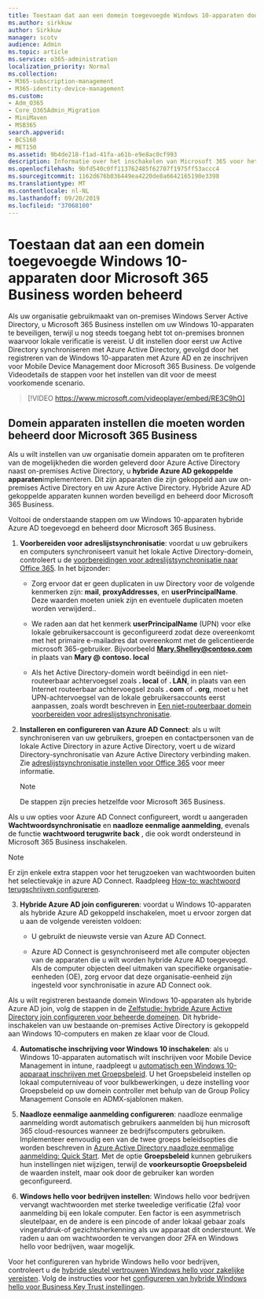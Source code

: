 ```yaml
---
title: Toestaan dat aan een domein toegevoegde Windows 10-apparaten door Microsoft 365 Business worden beheerd
ms.author: sirkkuw
author: Sirkkuw
manager: scotv
audience: Admin
ms.topic: article
ms.service: o365-administration
localization_priority: Normal
ms.collection:
- M365-subscription-management
- M365-identity-device-management
ms.custom:
- Adm_O365
- Core_O365Admin_Migration
- MiniMaven
- MSB365
search.appverid:
- BCS160
- MET150
ms.assetid: 9b4de218-f1ad-41fa-a61b-e9e8ac0cf993
description: Informatie over het inschakelen van Microsoft 365 voor het beveiligen van lokale AD gekoppelde Windows 10-apparaten.
ms.openlocfilehash: 9bfd540c0ff113762485f62707f1975ff53accc4
ms.sourcegitcommit: 1162d676b036449ea4220de8a6642165190e3398
ms.translationtype: MT
ms.contentlocale: nl-NL
ms.lasthandoff: 09/20/2019
ms.locfileid: "37068100"
---
```

# <a name="enable-domain-joined-windows-10-devices-to-be-managed-by-microsoft-365-business"></a>Toestaan dat aan een domein toegevoegde Windows 10-apparaten door Microsoft 365 Business worden beheerd

Als uw organisatie gebruikmaakt van on-premises Windows Server Active Directory, u Microsoft 365 Business instellen om uw Windows 10-apparaten te beveiligen, terwijl u nog steeds toegang hebt tot on-premises bronnen waarvoor lokale verificatie is vereist. U dit instellen door eerst uw Active Directory synchroniseren met Azure Active Directory, gevolgd door het registreren van de Windows 10-apparaten met Azure AD en ze inschrijven voor Mobile Device Management door Microsoft 365 Business.
De volgende Videodetails de stappen voor het instellen van dit voor de meest voorkomende scenario.

> [!VIDEO https://www.microsoft.com/videoplayer/embed/RE3C9hO]
  
## <a name="set-up-domain-joined-devices-to-be-managed-by-microsoft-365-business"></a>Domein apparaten instellen die moeten worden beheerd door Microsoft 365 Business

Als u wilt instellen van uw organisatie domein apparaten om te profiteren van de mogelijkheden die worden geleverd door Azure Active Directory naast on-premises Active Directory, u **hybride Azure AD gekoppelde apparaten**implementeren. Dit zijn apparaten die zijn gekoppeld aan uw on-premises Active Directory en uw Azure Active Directory. Hybride Azure AD gekoppelde apparaten kunnen worden beveiligd en beheerd door Microsoft 365 Business. 
  
Voltooi de onderstaande stappen om uw Windows 10-apparaten hybride Azure AD toegevoegd en beheerd door Microsoft 365 Business.
  
1. **Voorbereiden voor adreslijstsynchronisatie**: voordat u uw gebruikers en computers synchroniseert vanuit het lokale Active Directory-domein, controleert u de [voorbereidingen voor adreslijstsynchronisatie naar Office 365](https://docs.microsoft.com/office365/enterprise/prepare-for-directory-synchronization). In het bijzonder:

   - Zorg ervoor dat er geen duplicaten in uw Directory voor de volgende kenmerken zijn: **mail**, **proxyAddresses**, en **userPrincipalName**. Deze waarden moeten uniek zijn en eventuele duplicaten moeten worden verwijderd..
   
   - We raden aan dat het kenmerk **userPrincipalName** (UPN) voor elke lokale gebruikersaccount is geconfigureerd zodat deze overeenkomt met het primaire e-mailadres dat overeenkomt met de gelicentieerde microsoft 365-gebruiker. Bijvoorbeeld **Mary.Shelley@contoso.com** in plaats van **Mary @ contoso. local**
   
   - Als het Active Directory-domein wordt beëindigd in een niet-routeerbaar achtervoegsel zoals **. local** of **. LAN**, in plaats van een Internet routeerbaar achtervoegsel zoals **. com** of **. org**, moet u het UPN-achtervoegsel van de lokale gebruikersaccounts eerst aanpassen, zoals wordt beschreven in [Een niet-routeerbaar domein voorbereiden voor adreslijstsynchronisatie](https://docs.microsoft.com/office365/enterprise/prepare-a-non-routable-domain-for-directory-synchronization). 

2. **Installeren en configureren van Azure AD Connect**: als u wilt synchroniseren van uw gebruikers, groepen en contactpersonen van de lokale Active Directory in azure Active Directory, voert u de wizard Directory-synchronisatie van Azure Active Directory verbinding maken. Zie [adreslijstsynchronisatie instellen voor Office 365](https://support.office.com/article/1b3b5318-6977-42ed-b5c7-96fa74b08846) voor meer informatie.
    
    > [!NOTE]
    > De stappen zijn precies hetzelfde voor Microsoft 365 Business. 
    
Als u uw opties voor Azure AD Connect configureert, wordt u aangeraden **Wachtwoordsynchronisatie** en **naadloze eenmalige aanmelding**, evenals de functie **wachtwoord terugwrite back** , die ook wordt ondersteund in Microsoft 365 Business inschakelen.

> [!NOTE]
> Er zijn enkele extra stappen voor het terugzoeken van wachtwoorden buiten het selectievakje in azure AD Connect. Raadpleeg [How-to: wachtwoord terugschrijven configureren](https://docs.microsoft.com/azure/active-directory/authentication/howto-sspr-writeback). 
     
3. **Hybride Azure AD join configureren**: voordat u Windows 10-apparaten als hybride Azure AD gekoppeld inschakelen, moet u ervoor zorgen dat u aan de volgende vereisten voldoen:

   - U gebruikt de nieuwste versie van Azure AD Connect.

   - Azure AD Connect is gesynchroniseerd met alle computer objecten van de apparaten die u wilt worden hybride Azure AD toegevoegd. Als de computer objecten deel uitmaken van specifieke organisatie-eenheden (OE), zorg ervoor dat deze organisatie-eenheid zijn ingesteld voor synchronisatie in azure AD Connect ook.

Als u wilt registreren bestaande domein Windows 10-apparaten als hybride Azure AD join, volg de stappen in de [Zelfstudie: hybride Azure Active Directory join configureren voor beheerde domeinen](https://docs.microsoft.com/azure/active-directory/devices/hybrid-azuread-join-managed-domains#configure-hybrid-azure-ad-join). Dit hybride-inschakelen van uw bestaande on-premises Active Directory is gekoppeld aan Windows 10-computers en maken ze klaar voor de Cloud.
    
4. **Automatische inschrijving voor Windows 10 inschakelen**: als u Windows 10-apparaten automatisch wilt inschrijven voor Mobile Device Management in intune, raadpleegt u [automatisch een Windows 10-apparaat inschrijven met Groepsbeleid](https://docs.microsoft.com/windows/client-management/mdm/enroll-a-windows-10-device-automatically-using-group-policy). U het Groepsbeleid instellen op lokaal computerniveau of voor bulkbewerkingen, u deze instelling voor Groepsbeleid op uw domein controller met behulp van de Group Policy Management Console en ADMX-sjablonen maken.

5. **Naadloze eenmalige aanmelding configureren**: naadloze eenmalige aanmelding wordt automatisch gebruikers aanmelden bij hun microsoft 365 cloud-resources wanneer ze bedrijfscomputers gebruiken. Implementeer eenvoudig een van de twee groeps beleidsopties die worden beschreven in [Azure Active Directory naadloze eenmalige aanmelding: Quick Start](https://docs.microsoft.com/azure/active-directory/hybrid/how-to-connect-sso-quick-start#step-2-enable-the-feature). Met de optie **Groepsbeleid** kunnen gebruikers hun instellingen niet wijzigen, terwijl de **voorkeursoptie Groepsbeleid** de waarden instelt, maar ook door de gebruiker kan worden geconfigureerd.

6. **Windows hello voor bedrijven instellen**: Windows hello voor bedrijven vervangt wachtwoorden met sterke tweeledige verificatie (2fa) voor aanmelding bij een lokale computer. Een factor is een asymmetrisch sleutelpaar, en de andere is een pincode of ander lokaal gebaar zoals vingerafdruk-of gezichtsherkenning als uw apparaat dit ondersteunt. We raden u aan om wachtwoorden te vervangen door 2FA en Windows hello voor bedrijven, waar mogelijk.

Voor het configureren van hybride Windows hello voor bedrijven, controleert u de [hybride sleutel vertrouwen Windows hello voor zakelijke vereisten](https://docs.microsoft.com/windows/security/identity-protection/hello-for-business/hello-hybrid-key-trust-prereqs). Volg de instructies voor het [configureren van hybride Windows hello voor Business Key Trust instellingen](https://docs.microsoft.com/windows/security/identity-protection/hello-for-business/hello-hybrid-key-whfb-settings). 
